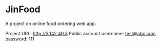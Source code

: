 # JinFood
A project on online food ordering web app.

Project URL: http://3.142.49.3
Public account
username: test@abc.com
password: 111
